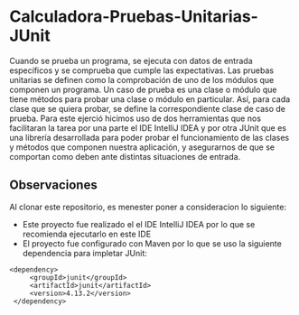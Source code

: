 # Calculadora-Pruebas-Unitarias-JUnit

Cuando se prueba un programa, se ejecuta con datos de entrada específicos y se comprueba que cumple las expectativas. Las pruebas unitarias se definen como la comprobación de uno de los módulos que componen un programa. Un caso de prueba es una clase o módulo que tiene métodos para probar una clase o módulo en particular. Así, para cada clase que se quiera probar, se define la correspondiente clase de caso de prueba. Para este ejerció hicimos uso de dos herramientas que nos facilitaran la tarea por una parte el IDE IntelliJ IDEA y por otra JUnit que es una librería desarrollada para poder probar el funcionamiento de las clases y métodos que componen nuestra aplicación, y asegurarnos de que se comportan como deben ante distintas situaciones de entrada.

## Observaciones 

Al clonar este repositorio, es menester poner a consideracion lo siguiente:
 * Este proyecto fue realizado el el IDE IntelliJ IDEA por lo que se recomienda ejecutarlo en este IDE
 * El proyecto fue configurado con Maven por lo que se uso la siguiente dependencia para impletar JUnit:
 ```
 <dependency>
      <groupId>junit</groupId>
      <artifactId>junit</artifactId>
      <version>4.13.2</version>
  </dependency>
  
 ````
